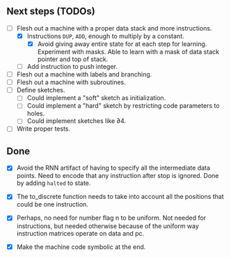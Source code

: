 Next steps (TODOs)
----------

- [ ] Flesh out a machine with a proper data stack and more instructions.
  - [x] Instructions `DUP`, `ADD`, enough to multiply by a constant.
    - [x] Avoid giving away entire state for at each step for learning. Experiment with masks.
          Able to learn with a mask of data stack pointer and top of stack.
  - [ ] Add instruction to push integer.
- [ ] Flesh out a machine with labels and branching.
- [ ] Flesh out a machine with subroutines.
- [ ] Define sketches.
  - [ ] Could implement a "soft" sketch as initialization.
  - [ ] Could implement a "hard" sketch by restricting code parameters to holes.
  - [ ] Could implement sketches like ∂4.
- [ ] Write proper tests.

## Done

- [x] Avoid the RNN artifact of having to specify all the intermediate data points.
      Need to encode that any instruction after stop is ignored.
      Done by adding `halted` to state.

- [x] The to_discrete function needs to take into account all the positions that could be one instruction.

- [x] Perhaps, no need for number flag n to be uniform.
      Not needed for instructions, but needed otherwise
      because of the uniform way instruction matrices operate on data and pc.

- [x] Make the machine code symbolic at the end.
